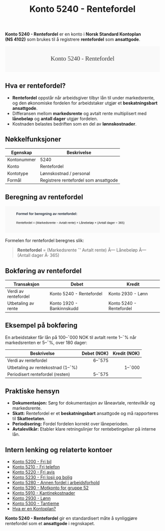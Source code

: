 ﻿---
title: "Konto 5240 - Rentefordel"
seoTitle: "5240-rentefordel"
description: '**Konto 5240 - Rentefordel** er en konto i **Norsk Standard Kontoplan (NS 4102)** som brukes til å registrere **rentefordel** som **ansattgode**.'
---

**Konto 5240 - Rentefordel** er en konto i **Norsk Standard Kontoplan (NS 4102)** som brukes til å registrere **rentefordel** som **ansattgode**.

![Illustrasjon av konto 5240 Rentefordel](5240-rentefordel-image.svg)

## Hva er rentefordel?

* **Rentefordel** oppstår når arbeidsgiver tilbyr lån til under markedsrente, og den økonomiske fordelen for arbeidstaker utgjør et **beskatningsbart ansattgode**.
* Differansen mellom **markedsrente** og avtalt rente multiplisert med **lånebeløp** og **antall dager** utgjør fordelen.
* Kostnaden belastes bedriften som en del av **lønnskostnader**.

## Nøkkelfunksjoner

| Egenskap      | Beskrivelse                                           |
|---------------|-------------------------------------------------------|
| Kontonummer   | 5240                                                  |
| Konto         | Rentefordel                                           |
| Kontotype     | Lønnskostnad / personal                               |
| Formål        | Registrere rentefordel som ansattgode                 |

## Beregning av rentefordel

![Formel for beregning av rentefordel](5240-rentefordel-calculation.svg)

Formelen for rentefordel beregnes slik:

> **Rentefordel** = (Markedsrente ˆ’ Avtalt rente) Ã— Lånebeløp Ã— (Antall dager Ã· 365)

## Bokføring av rentefordel

| Transaksjon               | Debet                         | Kredit                        |
|---------------------------|-------------------------------|-------------------------------|
| Verdi av rentefordel      | Konto 5240 - Rentefordel      | Konto 2930 - Lønn             |
| Utbetaling av rente       | Konto 1920 - Bankinnskudd     | Konto 5240 - Rentefordel      |

## Eksempel på bokføring

En arbeidstaker får lån på 100–¯000 NOK til avtalt rente 1–¯% når markedsrenten er 5–¯%, over 180 dager:

| Beskrivelse                        | Debet (NOK) | Kredit (NOK) |
|------------------------------------|-----------:|-------------:|
| Verdi av rentefordel               |       6–¯575 |              |
| Utbetaling av rentekostnad (1–¯%)   |            |        1–¯000 |
| Periodisert rentefordel (resten)   |       5–¯575 |              |

## Praktiske hensyn

* **Dokumentasjon:** Sørg for dokumentasjon av låneavtale, rentevilkår og markedsrente.
* **Skatt:** Rentefordel er et **beskatningsbart** ansattgode og må rapporteres til **Skatteetaten**.
* **Periodisering:** Fordel fordelen korrekt over låneperioden.
* **Avtalevilkår:** Etabler klare retningslinjer for rentebetingelser på interne lån.

## Intern lenking og relaterte kontoer

* [Konto 5200 - Fri bil](/blogs/kontoplan/5200-fri-bil "Konto 5200 - Fri bil: Regnskapsføring av firmabil som ansattgode i Norsk kontoplan")
* [Konto 5210 - Fri telefon](/blogs/kontoplan/5210-fri-telefon "Konto 5210 - Fri telefon: Regnskapsføring av fri telefon som ansattgode i Norsk kontoplan")
* [Konto 5220 - Fri avis](/blogs/kontoplan/5220-fri-avis "Konto 5220 - Fri avis: Regnskapsføring av fri avis som ansattgode i Norsk kontoplan")
* [Konto 5230 - Fri losji og bolig](/blogs/kontoplan/5230-fri-losji-og-bolig "Konto 5230 - Fri losji og bolig: Regnskapsføring av fri losji og bolig som ansattgode i Norsk kontoplan")
* [Konto 5280 - Annen fordel i arbeidsforhold](/blogs/kontoplan/5280-annen-fordel-i-arbeidsforhold "Konto 5280 - Annen fordel i arbeidsforhold: Regnskapsføring av øvrige ansattfordeler i Norsk kontoplan")
* [Konto 5290 - Motkonto for gruppe 52](/blogs/kontoplan/5290-motkonto-for-gruppe-52 "Konto 5290 - Motkonto for gruppe 52: Regnskapsføring av motkonto for gruppe 52 ansattgoder i Norsk kontoplan")
* [Konto 5910 - Kantinekostnader](/blogs/kontoplan/5910-kantinekostnader "Konto 5910 - Kantinekostnader")
* [Konto 2930 - Lønn](/blogs/kontoplan/2930-lonn "Konto 2930 - Lønn")
* [Konto 5300 - Tantieme](/blogs/kontoplan/5300-tantieme "Konto 5300 - Tantieme: Bokføring av resultatbasert godtgjørelse i Norsk kontoplan")
* [Hva er en Kontoplan?](/blogs/regnskap/hva-er-kontoplan "Hva er en Kontoplan? Komplett Guide til Kontoplaner i Norsk Regnskap")

**Konto 5240 - Rentefordel** gir en standardisert måte å synliggjøre rentefordel som et **ansattgode** i regnskapet.






